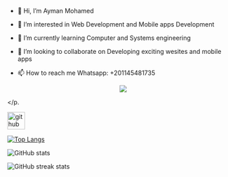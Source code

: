 - 👋 Hi, I’m Ayman Mohamed
- 👀 I’m interested in Web Development and Mobile apps Development
- 🌱 I’m currently learning Computer and Systems engineering
- 💞️ I’m looking to collaborate on Developing exciting wesites and mobile apps
- 📫 How to reach me Whatsapp: +201145481735

  <p align="center">
  <a href="https://skillicons.dev">
    <img src="https://skillicons.dev/icons?i=react,tailwind,figma,js,html,css,vscode,github,c,cpp,java,mysql,dart,flutter,androidstudio" />
  </a>
</p.

[<img src='https://cdn.jsdelivr.net/npm/simple-icons@3.0.1/icons/github.svg' alt='github' height='40'>](https://github.com/Eng-Ayman-Mohamed)  

[![Top Langs](https://github-readme-stats.vercel.app/api/top-langs/?username=Eng-Ayman-Mohamed)](https://github.com/anuraghazra/github-readme-stats)

![GitHub stats](https://github-readme-stats.vercel.app/api?username=Eng-Ayman-Mohamed&show_icons=true)  

![GitHub streak stats](https://streak-stats.demolab.com/?user=Eng-Ayman-Mohamed)  



